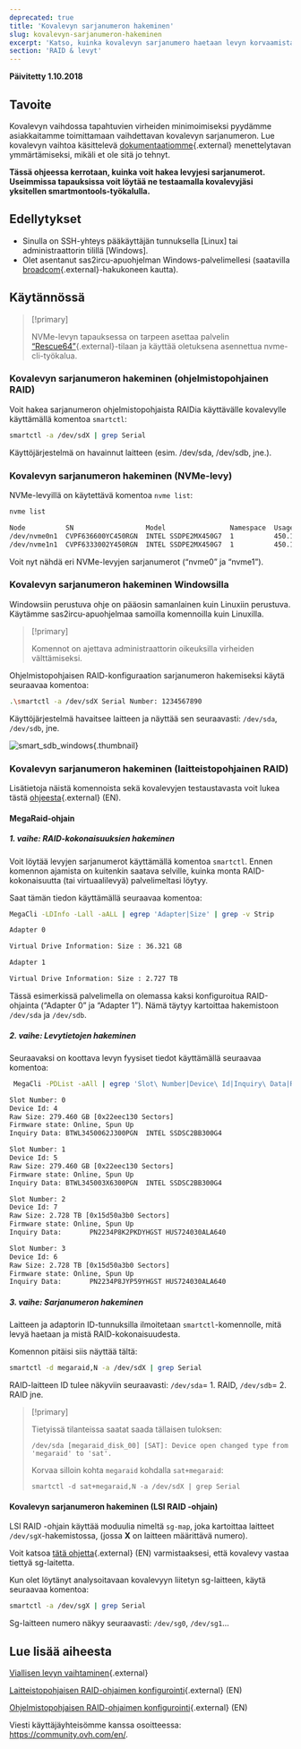 ```yaml
---
deprecated: true
title: 'Kovalevyn sarjanumeron hakeminen'
slug: kovalevyn-sarjanumeron-hakeminen
excerpt: 'Katso, kuinka kovalevyn sarjanumero haetaan levyn korvaamista varten'
section: 'RAID & levyt'
---
```


**Päivitetty 1.10.2018**

## Tavoite

Kovalevyn vaihdossa tapahtuvien virheiden minimoimiseksi pyydämme asiakkaitamme toimittamaan vaihdettavan kovalevyn sarjanumeron. Lue kovalevyn vaihtoa käsittelevä [dokumentaatiomme](https://docs.ovh.com/fi/dedicated/disk-replacement/){.external} menettelytavan ymmärtämiseksi, mikäli et ole sitä jo tehnyt.

**Tässä ohjeessa kerrotaan, kuinka voit hakea levyjesi sarjanumerot. Useimmissa tapauksissa voit löytää ne testaamalla kovalevyjäsi yksitellen smartmontools-työkalulla.**


## Edellytykset

- Sinulla on SSH-yhteys pääkäyttäjän tunnuksella \[Linux] tai administraattorin tilillä \[Windows].
- Olet asentanut sas2ircu-apuohjelman Windows-palvelimellesi (saatavilla [broadcom](https://www.broadcom.com/support/download-search/?dk=sas2ircu){.external}-hakukoneen kautta).


## Käytännössä

> [!primary]
>
> NVMe-levyn tapauksessa on tarpeen asettaa palvelin [“Rescue64”](https://docs.ovh.com/fi/dedicated/ovh-rescue/){.external}-tilaan ja käyttää oletuksena asennettua nvme-cli-työkalua.
> 

### Kovalevyn sarjanumeron hakeminen (ohjelmistopohjainen RAID)

Voit hakea sarjanumeron ohjelmistopohjaista RAIDia käyttävälle kovalevylle käyttämällä komentoa `smartctl`:

```sh
smartctl -a /dev/sdX | grep Serial
```

Käyttöjärjestelmä on havainnut laitteen (esim. /dev/sda, /dev/sdb, jne.).


### Kovalevyn sarjanumeron hakeminen (NVMe-levy)

NVMe-levyillä on käytettävä komentoa `nvme list`:

```sh
nvme list

Node          SN                  Model                Namespace  Usage                      Format   FW Rev
/dev/nvme0n1  CVPF636600YC450RGN  INTEL SSDPE2MX450G7  1          450.10 GB / 450.10 GB 512  B + 0 B  MDV10253
/dev/nvme1n1  CVPF6333002Y450RGN  INTEL SSDPE2MX450G7  1          450.10 GB / 450.10 GB 512  B + 0 B  MDV10253
```

Voit nyt nähdä eri NVMe-levyjen sarjanumerot (“nvme0” ja “nvme1”).


### Kovalevyn sarjanumeron hakeminen Windowsilla

Windowsiin perustuva ohje on pääosin samanlainen kuin Linuxiin perustuva. Käytämme sas2ircu-apuohjelmaa samoilla komennoilla kuin Linuxilla.

> [!primary]
>
> Komennot on ajettava administraattorin oikeuksilla virheiden välttämiseksi.
> 

Ohjelmistopohjaisen RAID-konfiguraation sarjanumeron hakemiseksi käytä seuraavaa komentoa:

```sh
.\smartctl -a /dev/sdX Serial Number: 1234567890
```

Käyttöjärjestelmä havaitsee laitteen ja näyttää sen seuraavasti: `/dev/sda`, `/dev/sdb`, jne.

![smart_sdb_windows](images/smart_sdb_windows.png){.thumbnail}


### Kovalevyn sarjanumeron hakeminen (laitteistopohjainen RAID)

Lisätietoja näistä komennoista sekä kovalevyjen testaustavasta voit lukea tästä [ohjeesta](https://docs.ovh.com/gb/en/dedicated/raid-hard/){.external} (EN).


#### MegaRaid-ohjain

##### 1\. vaihe: RAID-kokonaisuuksien hakeminen

Voit löytää levyjen sarjanumerot käyttämällä komentoa `smartctl`. Ennen komennon ajamista on kuitenkin saatava selville, kuinka monta RAID-kokonaisuutta (tai virtuaalilevyä) palvelimeltasi löytyy.

Saat tämän tiedon käyttämällä seuraavaa komentoa:

```sh
MegaCli -LDInfo -Lall -aALL | egrep 'Adapter|Size' | grep -v Strip

Adapter 0

Virtual Drive Information: Size : 36.321 GB

Adapter 1

Virtual Drive Information: Size : 2.727 TB
```

Tässä esimerkissä palvelimella on olemassa kaksi konfiguroitua RAID-ohjainta (“Adapter 0” ja “Adapter 1”). Nämä täytyy kartoittaa hakemistoon `/dev/sda` ja `/dev/sdb`.


##### 2\. vaihe: Levytietojen hakeminen

Seuraavaksi on koottava levyn fyysiset tiedot käyttämällä seuraavaa komentoa:

```sh
 MegaCli -PDList -aAll | egrep 'Slot\ Number|Device\ Id|Inquiry\ Data|Raw|Firmware\ state' | sed 's/Slot/\nSlot/g'

Slot Number: 0
Device Id: 4
Raw Size: 279.460 GB [0x22eec130 Sectors]
Firmware state: Online, Spun Up
Inquiry Data: BTWL3450062J300PGN  INTEL SSDSC2BB300G4                     D2010355

Slot Number: 1
Device Id: 5
Raw Size: 279.460 GB [0x22eec130 Sectors] 
Firmware state: Online, Spun Up 
Inquiry Data: BTWL345003X6300PGN  INTEL SSDSC2BB300G4                     D2010355

Slot Number: 2
Device Id: 7
Raw Size: 2.728 TB [0x15d50a3b0 Sectors] 
Firmware state: Online, Spun Up 
Inquiry Data:       PN2234P8K2PKDYHGST HUS724030ALA640                    MF8OAA70

Slot Number: 3 
Device Id: 6 
Raw Size: 2.728 TB [0x15d50a3b0 Sectors] 
Firmware state: Online, Spun Up 
Inquiry Data:       PN2234P8JYP59YHGST HUS724030ALA640                    MF8OAA70
```

##### 3\. vaihe: Sarjanumeron hakeminen

Laitteen ja adaptorin ID-tunnuksilla ilmoitetaan `smartctl`-komennolle, mitä levyä haetaan ja mistä RAID-kokonaisuudesta.

Komennon pitäisi siis näyttää tältä:

```sh
smartctl -d megaraid,N -a /dev/sdX | grep Serial
```

RAID-laitteen ID tulee näkyviin seuraavasti: `/dev/sda`= 1\. RAID, `/dev/sdb`= 2\. RAID jne.


> [!primary]
>
> Tietyissä tilanteissa saatat saada tällaisen tuloksen:
> 
> ```
> /dev/sda [megaraid_disk_00] [SAT]: Device open changed type from 'megaraid' to 'sat'.
> ```
> 
> Korvaa silloin kohta `megaraid` kohdalla `sat+megaraid`:
>
> ```
> smartctl -d sat+megaraid,N -a /dev/sdX | grep Serial
> ```
>

#### Kovalevyn sarjanumeron hakeminen (LSI RAID -ohjain)

LSI RAID -ohjain käyttää moduulia nimeltä `sg-map`, joka kartoittaa laitteet `/dev/sgX`-hakemistossa, (jossa **X** on laitteen määrittävä numero).

Voit katsoa [tätä ohjetta](https://docs.ovh.com/gb/en/dedicated/raid-hard/){.external} (EN) varmistaaksesi, että kovalevy vastaa tiettyä sg-laitetta.

Kun olet löytänyt analysoitavaan kovalevyyn liitetyn sg-laitteen, käytä seuraavaa komentoa:

```sh
smartctl -a /dev/sgX | grep Serial
```

Sg-laitteen numero näkyy seuraavasti: `/dev/sg0`, `/dev/sg1`...


## Lue lisää aiheesta

[Viallisen levyn vaihtaminen](https://docs.ovh.com/fi/dedicated/disk-replacement/){.external}

[Laitteistopohjaisen RAID-ohjaimen konfigurointi](https://docs.ovh.com/gb/en/dedicated/raid-hard/){.external} (EN)

[Ohjelmistopohjaisen RAID-ohjaimen konfigurointi](https://docs.ovh.com/gb/en/dedicated/raid-soft/){.external} (EN)

Viesti käyttäjäyhteisömme kanssa osoitteessa: <https://community.ovh.com/en/>.
